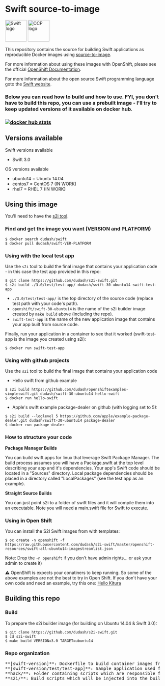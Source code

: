 # Swift source-to-image

<img src="https://swift.org/assets/images/swift.svg" alt="Swift logo" height="70" >
<img src="https://www.openshift.com/images/logos/openshift/Logotype_RH_OpenShift_wLogo_RGB_Gray.svg" alt="OCP logo" height="70" >

This repository contains the source for building Swift applications as reproducible Docker images using [source-to-image](https://github.com/openshift/source-to-image).

For more information about using these images with OpenShift, please see the
official [OpenShift Documentation](https://docs.openshift.org/latest/architecture/core_concepts/builds_and_image_streams.html#source-build).

For more information about the open source Swift programming language goto the [Swift website](https://swift.org).


<h3>Below you can read how to build and how to use.  FYI, you don't have to build this repo, you can use a prebuilt image - I'll try to keep updated versions of it available on docker hub.<h3>

[![docker hub stats](http://dockeri.co/image/dudash/swift-30-ubuntu14)](https://hub.docker.com/r/dudash/swift-30-ubuntu14/)


## Versions available

Swift versions available
* Swift 3.0

OS versions available
* ubuntu14 = Ubuntu 14.04
* centos7 = CentOS 7 (IN WORK)
* rhel7 = RHEL 7 (IN WORK)


## Using this image

You'll need to have the [s2i tool](https://github.com/openshift/source-to-image).

### Find and get the image you want (VERSION and PLATFORM)

```shell
$ docker search dudash/swift
$ docker pull dudash/swift-VER-PLATFORM
```

### Using with the local test app
Use the `s2i` tool to build the final image that contains your application code - in this case the test app provided in this repo:

```shell
$ git clone https://github.com/dudash/s2i-swift.git
$ s2i build ./3.0/test/test-app/ dudash/swift-30-ubuntu14 swift-test-app
```
* `./3.0/test/test-app/` is the top directory of the source code (replace test path with your code's path).
* `openshift/swift-30-ubuntu14` is the name of the s2i builder image created by `make build` above (including the repo).
* `swift-test-app` is the name of the new application image that contains your app built from source code.

Finally, run your application in a container to see that it worked (swift-test-app is the image you created using s2i):
```shell
$ docker run swift-test-app
```

### Using with github projects

Use the `s2i` tool to build the final image that contains your application code

* Hello swift from github example
```shell
$ s2i build https://github.com/dudash/openshiftexamples-simpleswift.git dudash/swift-30-ubuntu14 hello-swift
$ docker run hello-swift
```
* Apple's swift example package-dealer on github (with logging set to 5):
```shell
$ s2i build --loglevel 5 https://github.com/apple/example-package-dealer.git dudash/swift-30-ubuntu14 package-dealer
$ docker run package-dealer
```

### How to structure your code

**Package Manager Builds**

You can build swift apps for linux that leverage Swift Package Manager.  The build process assumes you will have a Package.swift at the top level describing your app and it's dependencies.  Your app's Swift code should be located in a "Sources" directory.  Local package dependencies should be placed in a directory called "LocalPackages" (see the test app as an example).

**Straight Source Builds**

You can just point s2i to a folder of swift files and it will compile them into an executable.  Note you will need a main.swift file for Swift to execute.

### Using in Open Shift

You can install the S2I Swift images from with templates:
```shell
$ oc create -n openshift -f https://raw.githubusercontent.com/dudash/s2i-swift/master/openshift-resources/swift-all-ubuntu14-imagestreamlist.json
```

Note: Drop the ```-n openshift``` if you don't have admin rights... or ask your admin to create it)

:warning: OpenShift is expects your conatiners to keep running. So some of the above examples are not the best to try in Open Shift.  If you don't have your own code and need an example, try this one: [Hello Kitura](https://github.com/dudash/openshiftexamples-hellokitura)


## Building this repo

### Build 
To prepare the s2i builder image (for building on Ubuntu 14.04 & Swift 3.0):
```shell
$ git clone https://github.com/dudash/s2i-swift.git
$ cd s2i-swift
$ make build VERSION=3.0 TARGET=ubuntu14
```

### Repo organization
<pre>
**[swift-version]**: Dockerfile to build container images from
**[swift-version/test/test-app]**: Sample application used for tests
**hack/**: Folder containing scripts which are responsible for the build and test actions performed by the Makefile
**s2i/**: Build scripts which will be injected into the builder image and executed during application source code builds
</pre>

